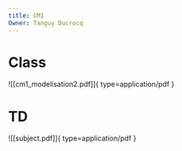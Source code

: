 ```yaml
---
title: CM1
Owner: Tanguy Ducrocq
---
```

# Class
![[cm1_modelisation2.pdf]]{ type=application/pdf }

# TD
![[subject.pdf]]{ type=application/pdf }

